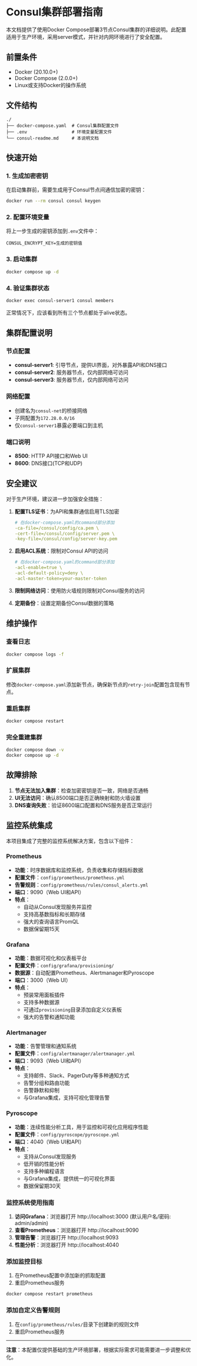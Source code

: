 # Consul集群部署指南

本文档提供了使用Docker Compose部署3节点Consul集群的详细说明。此配置适用于生产环境，采用server模式，并针对内网环境进行了安全配置。

## 前置条件

- Docker (20.10.0+)
- Docker Compose (2.0.0+)
- Linux或支持Docker的操作系统

## 文件结构

```
./
├── docker-compose.yaml  # Consul集群配置文件
├── .env                 # 环境变量配置文件
└── consul-readme.md     # 本说明文档
```

## 快速开始

### 1. 生成加密密钥

在启动集群前，需要生成用于Consul节点间通信加密的密钥：

```bash
docker run --rm consul consul keygen
```

### 2. 配置环境变量

将上一步生成的密钥添加到`.env`文件中：

```
CONSUL_ENCRYPT_KEY=生成的密钥值
```

### 3. 启动集群

```bash
docker compose up -d
```

### 4. 验证集群状态

```bash
docker exec consul-server1 consul members
```

正常情况下，应该看到所有三个节点都处于alive状态。

## 集群配置说明

### 节点配置

- **consul-server1**: 引导节点，提供UI界面，对外暴露API和DNS接口
- **consul-server2**: 服务器节点，仅内部网络可访问
- **consul-server3**: 服务器节点，仅内部网络可访问

### 网络配置

- 创建名为`consul-net`的桥接网络
- 子网配置为`172.28.0.0/16`
- 仅`consul-server1`暴露必要端口到主机

### 端口说明

- **8500**: HTTP API接口和Web UI
- **8600**: DNS接口(TCP和UDP)

## 安全建议

对于生产环境，建议进一步加强安全措施：

1. **配置TLS证书**：为API和集群通信启用TLS加密

   ```yaml
   # 在docker-compose.yaml的command部分添加
   -ca-file=/consul/config/ca.pem \
   -cert-file=/consul/config/server.pem \
   -key-file=/consul/config/server-key.pem
   ```

2. **启用ACL系统**：限制对Consul API的访问

   ```yaml
   # 在docker-compose.yaml的command部分添加
   -acl-enable=true \
   -acl-default-policy=deny \
   -acl-master-token=your-master-token
   ```

3. **限制网络访问**：使用防火墙规则限制对Consul服务的访问

4. **定期备份**：设置定期备份Consul数据的策略

## 维护操作

### 查看日志

```bash
docker compose logs -f
```

### 扩展集群

修改`docker-compose.yaml`添加新节点，确保新节点的`retry-join`配置包含现有节点。

### 重启集群

```bash
docker compose restart
```

### 完全重建集群

```bash
docker compose down -v
docker compose up -d
```

## 故障排除

1. **节点无法加入集群**：检查加密密钥是否一致，网络是否通畅
2. **UI无法访问**：确认8500端口是否正确映射和防火墙设置
3. **DNS查询失败**：验证8600端口配置和DNS服务是否正常运行

## 监控系统集成

本项目集成了完整的监控系统解决方案，包含以下组件：

### Prometheus

- **功能**：时序数据库和监控系统，负责收集和存储指标数据
- **配置文件**：`config/prometheus/prometheus.yml`
- **告警规则**：`config/prometheus/rules/consul_alerts.yml`
- **端口**：9090（Web UI和API）
- **特点**：
  - 自动从Consul发现服务并监控
  - 支持高基数指标和长期存储
  - 强大的查询语言PromQL
  - 数据保留期15天

### Grafana

- **功能**：数据可视化和仪表板平台
- **配置文件**：`config/grafana/provisioning/`
- **数据源**：自动配置Prometheus、Alertmanager和Pyroscope
- **端口**：3000（Web UI）
- **特点**：
  - 预装常用面板插件
  - 支持多种数据源
  - 可通过`provisioning`目录添加自定义仪表板
  - 强大的告警和通知功能

### Alertmanager

- **功能**：告警管理和通知系统
- **配置文件**：`config/alertmanager/alertmanager.yml`
- **端口**：9093（Web UI和API）
- **特点**：
  - 支持邮件、Slack、PagerDuty等多种通知方式
  - 告警分组和路由功能
  - 告警静默和抑制
  - 与Grafana集成，支持可视化管理告警

### Pyroscope

- **功能**：连续性能分析工具，用于监控和可视化应用程序性能
- **配置文件**：`config/pyroscope/pyroscope.yml`
- **端口**：4040（Web UI和API）
- **特点**：
  - 支持从Consul发现服务
  - 低开销的性能分析
  - 支持多种编程语言
  - 与Grafana集成，提供统一的可视化界面
  - 数据保留期30天

### 监控系统使用指南

1. **访问Grafana**：浏览器打开 http://localhost:3000 (默认用户名/密码: admin/admin)
2. **查看Prometheus**：浏览器打开 http://localhost:9090
3. **管理告警**：浏览器打开 http://localhost:9093
4. **性能分析**：浏览器打开 http://localhost:4040

### 添加监控目标

1. 在Prometheus配置中添加新的抓取配置
2. 重启Prometheus服务

```bash
docker compose restart prometheus
```

### 添加自定义告警规则

1. 在`config/prometheus/rules/`目录下创建新的规则文件
2. 重启Prometheus服务

---

**注意**：本配置仅提供基础的生产环境部署，根据实际需求可能需要进一步调整和优化。